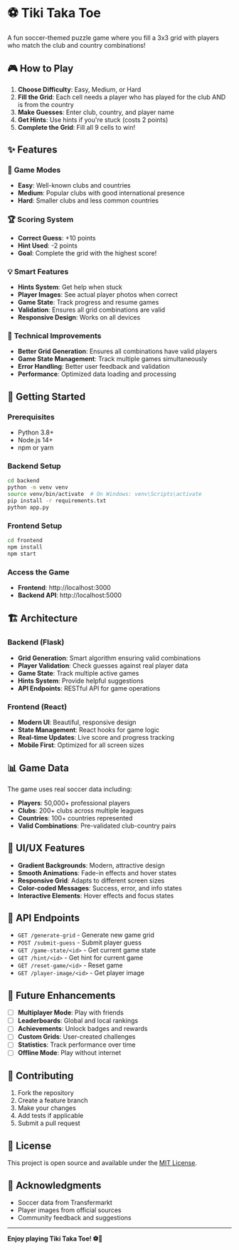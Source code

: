 # ⚽ Tiki Taka Toe

A fun soccer-themed puzzle game where you fill a 3x3 grid with players who match the club and country combinations!

## 🎮 How to Play

1. **Choose Difficulty**: Easy, Medium, or Hard
2. **Fill the Grid**: Each cell needs a player who has played for the club AND is from the country
3. **Make Guesses**: Enter club, country, and player name
4. **Get Hints**: Use hints if you're stuck (costs 2 points)
5. **Complete the Grid**: Fill all 9 cells to win!

## ✨ Features

### 🎯 **Game Modes**
- **Easy**: Well-known clubs and countries
- **Medium**: Popular clubs with good international presence  
- **Hard**: Smaller clubs and less common countries

### 🏆 **Scoring System**
- **Correct Guess**: +10 points
- **Hint Used**: -2 points
- **Goal**: Complete the grid with the highest score!

### 💡 **Smart Features**
- **Hints System**: Get help when stuck
- **Player Images**: See actual player photos when correct
- **Game State**: Track progress and resume games
- **Validation**: Ensures all grid combinations are valid
- **Responsive Design**: Works on all devices

### 🔧 **Technical Improvements**
- **Better Grid Generation**: Ensures all combinations have valid players
- **Game State Management**: Track multiple games simultaneously
- **Error Handling**: Better user feedback and validation
- **Performance**: Optimized data loading and processing

## 🚀 Getting Started

### Prerequisites
- Python 3.8+
- Node.js 14+
- npm or yarn

### Backend Setup
```bash
cd backend
python -m venv venv
source venv/bin/activate  # On Windows: venv\Scripts\activate
pip install -r requirements.txt
python app.py
```

### Frontend Setup
```bash
cd frontend
npm install
npm start
```

### Access the Game
- **Frontend**: http://localhost:3000
- **Backend API**: http://localhost:5000

## 🏗️ Architecture

### Backend (Flask)
- **Grid Generation**: Smart algorithm ensuring valid combinations
- **Player Validation**: Check guesses against real player data
- **Game State**: Track multiple active games
- **Hints System**: Provide helpful suggestions
- **API Endpoints**: RESTful API for game operations

### Frontend (React)
- **Modern UI**: Beautiful, responsive design
- **State Management**: React hooks for game logic
- **Real-time Updates**: Live score and progress tracking
- **Mobile First**: Optimized for all screen sizes

## 📊 Game Data

The game uses real soccer data including:
- **Players**: 50,000+ professional players
- **Clubs**: 200+ clubs across multiple leagues
- **Countries**: 100+ countries represented
- **Valid Combinations**: Pre-validated club-country pairs

## 🎨 UI/UX Features

- **Gradient Backgrounds**: Modern, attractive design
- **Smooth Animations**: Fade-in effects and hover states
- **Responsive Grid**: Adapts to different screen sizes
- **Color-coded Messages**: Success, error, and info states
- **Interactive Elements**: Hover effects and focus states

## 🔄 API Endpoints

- `GET /generate-grid` - Generate new game grid
- `POST /submit-guess` - Submit player guess
- `GET /game-state/<id>` - Get current game state
- `GET /hint/<id>` - Get hint for current game
- `GET /reset-game/<id>` - Reset game
- `GET /player-image/<id>` - Get player image

## 🚧 Future Enhancements

- [ ] **Multiplayer Mode**: Play with friends
- [ ] **Leaderboards**: Global and local rankings
- [ ] **Achievements**: Unlock badges and rewards
- [ ] **Custom Grids**: User-created challenges
- [ ] **Statistics**: Track performance over time
- [ ] **Offline Mode**: Play without internet

## 🤝 Contributing

1. Fork the repository
2. Create a feature branch
3. Make your changes
4. Add tests if applicable
5. Submit a pull request

## 📝 License

This project is open source and available under the [MIT License](LICENSE).

## 🙏 Acknowledgments

- Soccer data from Transfermarkt
- Player images from official sources
- Community feedback and suggestions

---

**Enjoy playing Tiki Taka Toe! ⚽🎯**